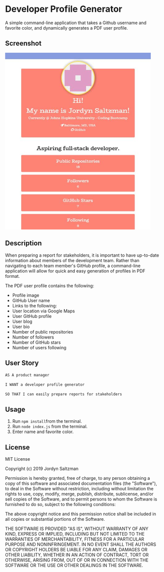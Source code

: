 # Developer Profile Generator
A simple command-line application that takes a Github username and favorite color, and dynamically generates a PDF user profile.

## Screenshot
![Screenshot of Site](assets/images/screenshot_dev_profile_gen.JPG)

## Description

When preparing a report for stakeholders, it is important to have up-to-date information about members of the development team. Rather than navigating to each team member's GitHub profile, a command-line application will allow for quick and easy generation of profiles in PDF format.

The PDF user profile contains the following:

* Profile image
* GitHub User name
* Links to the following:
* User location via Google Maps
* User GitHub profile
* User blog
* User bio
* Number of public repositories
* Number of followers
* Number of GitHub stars
* Number of users following

## User Story

`AS A product manager`

`I WANT a developer profile generator`

`SO THAT I can easily prepare reports for stakeholders`

## Usage
1. Run `npm install`from the terminal.
2. Run `node index.js` from the terminal.
3. Enter name and favorite color.

## License 

MIT License

Copyright (c) 2019 Jordyn Saltzman

Permission is hereby granted, free of charge, to any person obtaining a copy of this software and associated documentation files (the "Software"), to deal in the Software without restriction, including without limitation the rights to use, copy, modify, merge, publish, distribute, sublicense, and/or sell copies of the Software, and to permit persons to whom the Software is furnished to do so, subject to the following conditions:

The above copyright notice and this permission notice shall be included in all copies or substantial portions of the Software.

THE SOFTWARE IS PROVIDED "AS IS", WITHOUT WARRANTY OF ANY KIND, EXPRESS OR IMPLIED, INCLUDING BUT NOT LIMITED TO THE WARRANTIES OF MERCHANTABILITY, FITNESS FOR A PARTICULAR PURPOSE AND NONINFRINGEMENT. IN NO EVENT SHALL THE AUTHORS OR COPYRIGHT HOLDERS BE LIABLE FOR ANY CLAIM, DAMAGES OR OTHER LIABILITY, WHETHER IN AN ACTION OF CONTRACT, TORT OR OTHERWISE, ARISING FROM, OUT OF OR IN CONNECTION WITH THE SOFTWARE OR THE USE OR OTHER DEALINGS IN THE SOFTWARE.
